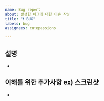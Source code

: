```yaml
---
name: Bug report
about: 발생한 버그에 대한 이슈 작성
title: "❗ BUG"
labels: bug
assignees: cutepassions

---
```


## 설명
- 

## 이해를 위한 추가사항 ex) 스크린샷
-
